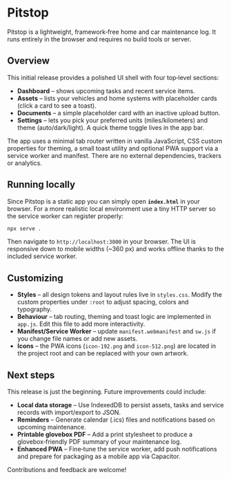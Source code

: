 # Pitstop

Pitstop is a lightweight, framework‑free home and car maintenance log. It runs entirely in the browser and requires no build tools or server.

## Overview

This initial release provides a polished UI shell with four top‑level sections:

* **Dashboard** – shows upcoming tasks and recent service items.
* **Assets** – lists your vehicles and home systems with placeholder cards (click a card to see a toast).
* **Documents** – a simple placeholder card with an inactive upload button.
* **Settings** – lets you pick your preferred units (miles/kilometers) and theme (auto/dark/light). A quick theme toggle lives in the app bar.

The app uses a minimal tab router written in vanilla JavaScript, CSS custom properties for theming, a small toast utility and optional PWA support via a service worker and manifest. There are no external dependencies, trackers or analytics.

## Running locally

Since Pitstop is a static app you can simply open **`index.html`** in your browser. For a more realistic local environment use a tiny HTTP server so the service worker can register properly:

```sh
npx serve .
```

Then navigate to `http://localhost:3000` in your browser. The UI is responsive down to mobile widths (~360 px) and works offline thanks to the included service worker.

## Customizing

* **Styles** – all design tokens and layout rules live in `styles.css`. Modify the custom properties under `:root` to adjust spacing, colors and typography.
* **Behaviour** – tab routing, theming and toast logic are implemented in `app.js`. Edit this file to add more interactivity.
* **Manifest/Service Worker** – update `manifest.webmanifest` and `sw.js` if you change file names or add new assets.
* **Icons** – the PWA icons (`icon-192.png` and `icon-512.png`) are located in the project root and can be replaced with your own artwork.

## Next steps

This release is just the beginning. Future improvements could include:

* **Local data storage** – Use IndexedDB to persist assets, tasks and service records with import/export to JSON.
* **Reminders** – Generate calendar (.ics) files and notifications based on upcoming maintenance.
* **Printable glovebox PDF** – Add a print stylesheet to produce a glovebox‑friendly PDF summary of your maintenance log.
* **Enhanced PWA** – Fine‑tune the service worker, add push notifications and prepare for packaging as a mobile app via Capacitor.

Contributions and feedback are welcome!